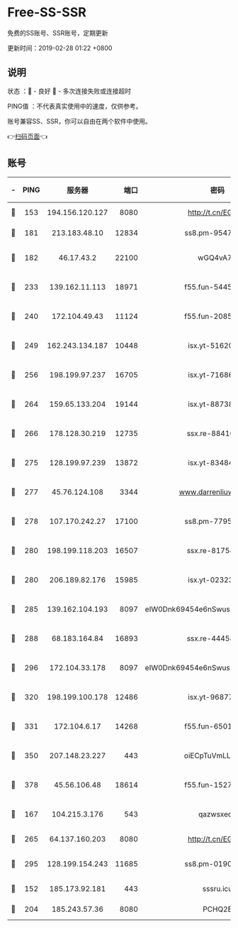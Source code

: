 # Free-SS-SSR

免费的SS账号、SSR账号，定期更新

更新时间：2019-02-28 01:22 +0800

## 说明

状态     ：🙂 - 良好 🙁 - 多次连接失败或连接超时

PING值   ：不代表真实使用中的速度，仅供参考。

账号兼容SS、SSR，你可以自由在两个软件中使用。

👉[扫码页面](https://liesauer.github.io/free-ss-ssr.github.io/)👈

## 账号

|-|PING|服务器|端口|密码|加密方式|区域|
|:----:|:----:|:-----:|-----:|:----:|:----:|:----:|
|🙂|153|194.156.120.127|8080|http://t.cn/EGJIyrl|rc4-md5|RU|
|🙂|181|213.183.48.10|12834|ss8.pm-95470705|rc4-md5|RU|
|🙂|182|46.17.43.2|22100|wGQ4vA7D|aes-256-gcm|RU|
|🙂|233|139.162.11.113|18971|f55.fun-54452704|aes-256-cfb|SG|
|🙂|240|172.104.49.43|11124|f55.fun-20858205|aes-256-cfb|SG|
|🙂|249|162.243.134.187|10448|isx.yt-51620618|aes-256-cfb|US|
|🙂|256|198.199.97.237|16705|isx.yt-71686489|aes-256-cfb|US|
|🙂|264|159.65.133.204|19144|isx.yt-88738711|aes-256-cfb|SG|
|🙂|266|178.128.30.219|12735|ssx.re-88416834|aes-256-cfb|SG|
|🙂|275|128.199.97.239|13872|isx.yt-83484213|aes-256-cfb|SG|
|🙂|277|45.76.124.108|3344|www.darrenliuwei.com|aes-256-cfb|AU|
|🙂|278|107.170.242.27|17100|ss8.pm-77954051|aes-256-cfb|US|
|🙂|280|198.199.118.203|16507|ssx.re-81754626|aes-256-cfb|US|
|🙂|280|206.189.82.176|15985|isx.yt-02323158|aes-256-cfb|SG|
|🙂|285|139.162.104.193|8097|eIW0Dnk69454e6nSwuspv9DmS201tQ0D|aes-256-cfb|JP|
|🙂|288|68.183.164.84|16893|ssx.re-44458033|aes-256-cfb|US|
|🙂|296|172.104.33.178|8097|eIW0Dnk69454e6nSwuspv9DmS201tQ0D|aes-256-cfb|SG|
|🙂|320|198.199.100.178|12486|isx.yt-96877490|aes-256-cfb|US|
|🙂|331|172.104.6.17|14268|f55.fun-65015566|aes-256-cfb|US|
|🙂|350|207.148.23.227|443|oiECpTuVmLLxk4Ts|aes-256-cfb|US|
|🙂|378|45.56.106.48|18614|f55.fun-15279736|aes-256-cfb|US|
|🙂|167|104.215.3.176|543|qazwsxedc|aes-256-gcm|JP|
|🙂|265|64.137.160.203|8080|http://t.cn/EGJIyrl|rc4-md5|CA|
|🙂|295|128.199.154.243|11685|ss8.pm-01906462|aes-256-cfb|SG|
|🙁|152|185.173.92.181|443|sssru.icu|rc4-md5|RU|
|🙁|204|185.243.57.36|8080|PCHQ2E|rc4-md5|US|
